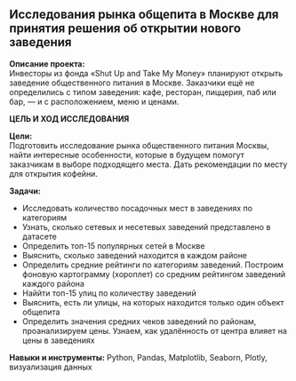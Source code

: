 ﻿## Исследования рынка общепита в Москве для принятия решения об открытии нового заведения

**Описание проекта:**\
Инвесторы из фонда «Shut Up and Take My Money» планируют открыть заведение общественного питания в Москве.
Заказчики ещё не определились с типом заведения: кафе, ресторан, пиццерия, паб или бар, — и с расположением, меню и ценами.

**ЦЕЛЬ И ХОД ИССЛЕДОВАНИЯ**

**Цели:**\
Подготовить исследование рынка общественного питания Москвы, найти интересные особенности, которые в будущем помогут заказчикам в выборе подходящего места. Дать рекомендации по месту для открытия кофейни.

**Задачи:**
- Исследовать количество посадочных мест в заведениях по категориям
- Узнать, сколько сетевых и несетевых заведений представлено в датасете
- Определить топ-15 популярных сетей в Москве
- Выяснить, сколько заведений находится в каждом районе
- Определить средние рейтинги по категориям заведений. Построим фоновую картограмму (хороплет) со средним рейтингом заведений каждого района
- Наййти топ-15 улиц по количеству заведений
- Выяснить, есть ли улицы, на которых находится только один объект общепита
- Определить значения средних чеков заведений по районам, проанализируем цены. Узнаем, как удалённость от центра влияет на цены в заведениях

**Навыки и инструменты:**
 Python, Pandas, Matplotlib, Seaborn, Plotly, визуализация данных
